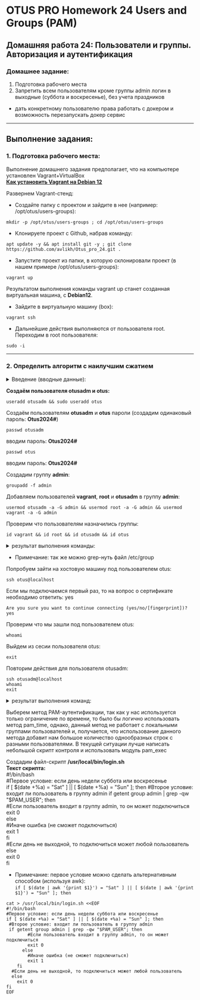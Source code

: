 # OTUS PRO Homework 24 Users and Groups (PAM)

## Домашняя работа 24: Пользователи и группы. Авторизация и аутентификация

### Домашнее задание:
1. Подготовка рабочего места   
2. Запретить всем пользователям кроме группы admin логин в выходные (суббота и воскресенье), без учета праздников   
* дать конкретному пользователю права работать с докером и возможность перезапускать докер сервис
---
## Выполнение задания:
### 1. Подготовка рабочего места:
Выполнение домашнего задания предполагает, что на компьютере установлен Vagrant+VirtualBox   
**[Как установить Vagrant на Debian 12](https://github.com/avlikh/Install_Vagrant_Debian12/blob/main/README.md)**   

Развернем Vagrant-стенд:
  - Создайте папку с проектом и зайдите в нее (например: /opt/otus/users-groups):
```
mkdir -p /opt/otus/users-groups ; cd /opt/otus/users-groups
```
  - Клонируете проект с Github, набрав команду:
```
apt update -y && apt install git -y ; git clone https://github.com/avlikh/Otus_pro_24.git .
```
  - Запустите проект из папки, в которую склонировали проект (в нашем примере /opt/otus/users-groups):
```
vagrant up
```
Результатом выполнения команды vagrant up станет созданная виртуальная машина, с **Debian12**.   
  - Зайдите в виртуальную машину (box):
```
vagrant ssh
```
  - Дальнейшие действия выполняются от пользователя root. Переходим в root пользователя:
```
sudo -i
```
---
### 2. Определить алгоритм с наилучшим сжатием

<details>
<summary> Введение (вводные данные): </summary>

**Введение**   
Почти все операционные системы Linux — многопользовательские. Администратор Linux должен уметь создать и настраивать пользователей.   
В Linux есть 3 группы пользователей:   
●	**Администраторы** — привилегированные пользователи с полным доступом к системе. По умолчанию в ОС есть такой пользователь - **root**   
●	**Локальные пользователи** — их учетные записи создает администратор, их **права ограничены**. Администраторы могут изменять права локальных пользователей   
●	**Системные пользователи** — учетный записи, которые создаются системой для **внутренних процессов и служб**. Например пользователь — nginx   
   
У каждого пользователя есть свой уникальный идентификатор — **UID**.   
   
Чтобы упростить процесс настройки прав для новых пользователей, их объединяют в группы. Каждая группа имеет свой набор прав и ограничений. Любой пользователь, создаваемый или добавляемый в такую группу, автоматически их наследует. Если при добавлении пользователя для него не указать группу, то у него будет своя, индивидуальная группа — с именем пользователя. Один пользователь может одновременно входить в несколько групп.  
   
Информацию о каждом пользователе сервера можно посмотреть в файле **/etc/passwd**   
Для **более точных настроек пользователей** можно использовать **подключаемые модули аутентификации (PAM)**   
**PAM (Pluggable Authentication Modules** - подключаемые модули аутентификации) — набор библиотек, которые позволяют интегрировать различные методы аутентификации в виде единого API.     
   
**PAM решает следующие задачи:**   
●	**Аутентификация** — процесс подтверждения пользователем своей подлинности. Например: ввод логина и пароля, ssh-ключ и т д.   
●	**Авторизация** — процесс наделения пользователя правами   
●	**Отчетность** — запись информации о произошедших событиях   
   
**PAM может быть реализован несколькими способами:**   
●	Модуль **pam_time** — настройка доступа для пользователя с учетом времени   
●	Модуль **pam_exec** — настройка доступа для пользователей с помощью скриптов   
●	И т.д.

</details>

**Создаём пользователя otusadm и otus:**   
```
useradd otusadm && sudo useradd otus
```
Создаём пользователям **otusadm** и **otus** пароли (создадим одинаковый пароль: **Otus2024#**)
```
passwd otusadm
```
вводим пароль: **Otus2024#**   
```
passwd otus
```
вводим пароль: **Otus2024#**   
   
Создадим группу **admin**:   
```
groupadd -f admin
```  

Добавляем пользователей **vagrant**, **root** и **otusadm** в группу **admin**:
```
usermod otusadm -a -G admin && usermod root -a -G admin && usermod vagrant -a -G admin
```  

Проверим что пользователям назначились группы:
```
id vagrant && id root && id otusadm && id otus
```

<details>
<summary> результат выполнения команды: </summary>

```
uid=1000(vagrant) gid=1000(vagrant) groups=1000(vagrant),1003(admin)
uid=0(root) gid=0(root) groups=0(root),1003(admin)
uid=1001(otusadm) gid=1001(otusadm) groups=1001(otusadm),1003(admin)
uid=1002(otus) gid=1002(otus) groups=1002(otus)
```
</details>
   
   - Примечание: так же можно grep-нуть файл /etc/group   
      
Попробуем зайти на хостовую машину под пользователем otus:
```
ssh otus@localhost
```

Если мы подключаемся первый раз, то на вопрос о сертификате необходимо ответить: yes
```
Are you sure you want to continue connecting (yes/no/[fingerprint])? yes
```

Проверим что мы зашли под пользователем otus:
```
whoami
```

Выйдем из сесии пользователя otus:
```
exit
```

Повторим действия для пользователя otusadm:
```
ssh otusadm@localhost   
whoami
exit
```

<details>
<summary> результат выполнения команд: </summary>

```
root@pam:~# ssh otus@localhost
The authenticity of host 'localhost (::1)' can't be established.
ED25519 key fingerprint is SHA256:ncgV5CcHot4QFN/6rwIVymPudAdhNbFGrlb8lkUjW9Y.
This host key is known by the following other names/addresses:
    ~/.ssh/known_hosts:1: [hashed name]
Are you sure you want to continue connecting (yes/no/[fingerprint])? yes
Warning: Permanently added 'localhost' (ED25519) to the list of known hosts.
otus@localhost's password:
Linux pam 6.1.0-25-amd64 #1 SMP PREEMPT_DYNAMIC Debian 6.1.106-3 (2024-08-26) x86_64

The programs included with the Debian GNU/Linux system are free software;
the exact distribution terms for each program are described in the
individual files in /usr/share/doc/*/copyright.

Debian GNU/Linux comes with ABSOLUTELY NO WARRANTY, to the extent
permitted by applicable law.
Last login: Wed Dec  4 13:12:01 2024 from 192.168.57.10
Could not chdir to home directory /home/otus: No such file or directory
$ whoami
otus
$ exit
Connection to localhost closed.
root@pam:~# ssh otusadm@localhost
otusadm@localhost's password:
Linux pam 6.1.0-25-amd64 #1 SMP PREEMPT_DYNAMIC Debian 6.1.106-3 (2024-08-26) x86_64

The programs included with the Debian GNU/Linux system are free software;
the exact distribution terms for each program are described in the
individual files in /usr/share/doc/*/copyright.

Debian GNU/Linux comes with ABSOLUTELY NO WARRANTY, to the extent
permitted by applicable law.
Could not chdir to home directory /home/otusadm: No such file or directory
$ whoami
otusadm
$ exit
Connection to localhost closed.
root@pam:~#
```
</details>
   
Выберем метод PAM-аутентификации, так как у нас используется только ограничение по времени, то было бы логично использовать метод pam_time, однако, данный метод не работает с локальными группами пользователей и, получается, что использование данного метода добавит нам большое количество однообразных строк с разными пользователями. В текущей ситуации лучше написать небольшой скрипт контроля и использовать модуль pam_exec   
   
Создадим файл-скрипт **/usr/local/bin/login.sh**   
**Текст скрипта:**   
#!/bin/bash   
#Первое условие: если день недели суббота или воскресенье   
if [ $(date +%a) = "Sat" ] || [ $(date +%a) = "Sun" ]; then   
 #Второе условие: входит ли пользователь в группу admin   
 if getent group admin | grep -qw "$PAM_USER"; then   
        #Если пользователь входит в группу admin, то он может подключиться   
        exit 0   
      else   
        #Иначе ошибка (не сможет подключиться)   
        exit 1   
    fi   
  #Если день не выходной, то подключиться может любой пользователь   
  else   
    exit 0   
fi   

   - Примечание: первое условие можно сделать альтернативным способом (используя awk):   
`if [ $(date | awk '{print $1}') = "Sat" ] || [ $(date | awk '{print $1}') = "Sun" ]; then`

```
cat > /usr/local/bin/login.sh <<EOF
#!/bin/bash
#Первое условие: если день недели суббота или воскресенье
if [ $(date +%a) = "Sat" ] || [ $(date +%a) = "Sun" ]; then
 #Второе условие: входит ли пользователь в группу admin
 if getent group admin | grep -qw "$PAM_USER"; then
        #Если пользователь входит в группу admin, то он может подключиться
        exit 0
      else
        #Иначе ошибка (не сможет подключиться)
        exit 1
    fi
  #Если день не выходной, то подключиться может любой пользователь
  else
    exit 0
fi
EOF
```
